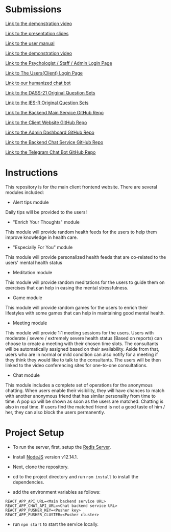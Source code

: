 # Submissions

[Link to the demonstration video](https://www.youtube.com/watch?v=gR71QjbmJvo)

[Link to the presentation slides](https://docs.google.com/presentation/d/1YxOG8uyPY6fy_Q7czGD5bJGpYhFRngDTRjdESdkzCLI/edit?usp=sharing)

[Link to the user manual](https://docs.google.com/document/d/1yM8Fy_c3kIlEPvMYso4nH1ZZVMo2aN-5uhWAhb0Vegk/edit?usp=sharing)

[Link to the demonstration video](https://quaranteams-admin.herokuapp.com/#/login)

[Link to the Psychologist / Staff / Admin Login Page](https://quaranteams-admin.herokuapp.com/#/login)

[Link to The Users(Client) Login Page](https://quaranteams-main.herokuapp.com/login) 

[Link to our humanized chat bot](https://t.me/Quaranteams_bot)

[Link to the DASS-21 Original Question Sets](https://journals.plos.org/plosone/article/file?type=supplementary&id=info:doi/10.1371/journal.pone.0219193.s004#:~:text=The%20Depression%2C%20Anxiety%20and%20Stress,into%20subscales%20with%20similar%20content.)

[Link to the IES-R Original Question Sets](https://www.aerztenetz-grafschaft.de/download/IES-R-englisch-5-stufig.pdf)

[Link to the Backend Main Service GitHub Repo](https://github.com/cosmos-ummc/comet)

[Link to the Client Website GitHub Repo](https://github.com/cosmos-ummc/mayall)

[Link to the Admin Dashboard GitHub Repo](https://github.com/cosmos-ummc/butterfly)

[Link to the Backend Chat Service GitHub Repo](https://github.com/cosmos-ummc/needle)

[Link to the Telegram Chat Bot GitHub Repo](https://github.com/cosmos-ummc/Willman)

# Instructions

This repository is for the main client frontend website. There are several modules included:

- Alert tips module

Daily tips will be provided to the users!

- "Enrich Your Thoughts" module

This module will provide random health feeds for the users to help them improve knowledge in
health care.

- "Especially For You" module

This module will provide personalized health feeds that are co-related to the users' mental health status

- Meditation module

This module will provide random meditations for the users to guide them on exercises that
can help in easing the mental stressfulness.

- Game module

This module will provide random games for the users to enrich their lifestyles with
some games that can help in maintaining good mental health.

- Meeting module

This module will provide 1:1 meeting sessions for the users. Users with moderate / severe / extremely severe health status (Based on reports) 
can choose to create a meeting with their chosen time slots. The consultants will be automatically assigned based on their availability.
Aside from that, users who are in normal or mild condition can also notify for a meeting if
they think they would like to talk to the consultants. The users will be then linked to the video
conferencing sites for one-to-one consultations.

- Chat module

This module includes a complete set of operations for the anonymous chatting. When users enable their
visibility, they will have chances to match with another anonymous friend that has similar personality from time to time.
A pop up will be shown as soon as the users are matched. Chatting is also in real time. If users find the matched friend is not 
a good taste of him / her, they can also block the users permanently.

# Project Setup

- To run the server, first, setup the [Redis Server](https://www.digitalocean.com/community/tutorials/how-to-install-and-secure-redis-on-ubuntu-18-04).

- Install [NodeJS](https://nodejs.org/en/) version v12.14.1. 

- Next, clone the repository.

- cd to the project directory and run `npm install` to install the dependencies.

- add the environment variables as follows:

```
REACT_APP_API_URL=<Main backend service URL>
REACT_APP_CHAT_API_URL=<Chat backend service URL>
REACT_APP_PUSHER_KEY=<Pusher key>
REACT_APP_PUSHER_CLUSTER=<Pusher cluster>
```

- run `npm start` to start the service locally.
